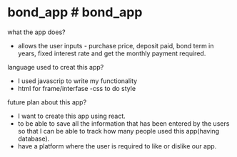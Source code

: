 # bond_app # bond_app
what the app  does?
- allows the user inputs - purchase price, deposit paid, bond term in years, fixed interest rate and get the monthly payment required.

language used to creat this app?
- I used javascrip to write my functionality
- html for frame/interfase
-css to do style

future plan about this app?
- I want to create this app using react.
- to be able to save all the information that has been entered by the users so that I can be able to track how many people used this app(having database).
- have a platform where the user is required to like or dislike our app.
